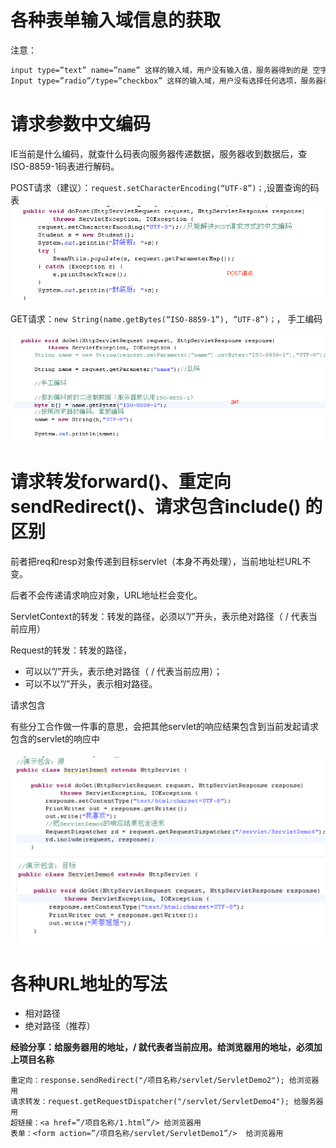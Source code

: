 # 各种表单输入域信息的获取
注意：
```html
input type=”text” name=”name” 这样的输入域，用户没有输入值，服务器得到的是 空字符串 ""
Input type=”radio”/type=”checkbox” 这样的输入域，用户没有选择任何选项，服务器得到的是 null。
```

# 请求参数中文编码
IE当前是什么编码，就查什么码表向服务器传递数据，服务器收到数据后，查ISO-8859-1码表进行解码。

POST请求（建议）：`request.setCharacterEncoding(“UTF-8”)；`,设置查询的码表
![](assets/markdown-img-paste-20171206235824500.png)

GET请求：`new String(name.getBytes(“ISO-8859-1”), ”UTF-8”)；`， 手工编码

![](assets/markdown-img-paste-20171206235958698.png)

# 请求转发forward()、重定向sendRedirect()、请求包含include() 的区别
前者把req和resp对象传递到目标servlet（本身不再处理），当前地址栏URL不变。

后者不会传递请求响应对象，URL地址栏会变化。

ServletContext的转发：转发的路径，必须以”/”开头，表示绝对路径（ / 代表当前应用）

Request的转发：转发的路径，
- 可以以”/”开头，表示绝对路径（ / 代表当前应用）；
- 可以不以”/”开头，表示相对路径。

请求包含

有些分工合作做一件事的意思，会把其他servlet的响应结果包含到当前发起请求包含的servlet的响应中

![](assets/markdown-img-paste-20171207000645969.png)

# 各种URL地址的写法
- 相对路径
- 绝对路径（推荐）

**经验分享：给服务器用的地址，/ 就代表者当前应用。给浏览器用的地址，必须加上项目名称**

```
重定向：response.sendRedirect("/项目名称/servlet/ServletDemo2"); 给浏览器用
请求转发：request.getRequestDispatcher("/servlet/ServletDemo4"); 给服务器用
超链接：<a href=”/项目名称/1.html”/> 给浏览器用
表单：<form action=”/项目名称/servlet/ServletDemo1”/>  给浏览器用
```







